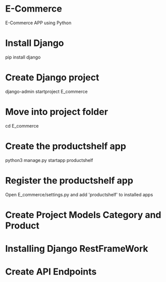 # E-Commerce
E-Commerce APP using Python

# Install Django
pip install django

# Create Django project
django-admin startproject E_commerce

# Move into project folder
cd E_commerce

# Create the productshelf app
python3 manage.py startapp productshelf

# Register the productshelf app
Open E_commerce/settings.py and add 'productshelf' to installed apps

# Create Project Models Category and Product

# Installing Django RestFrameWork

# Create API Endpoints

